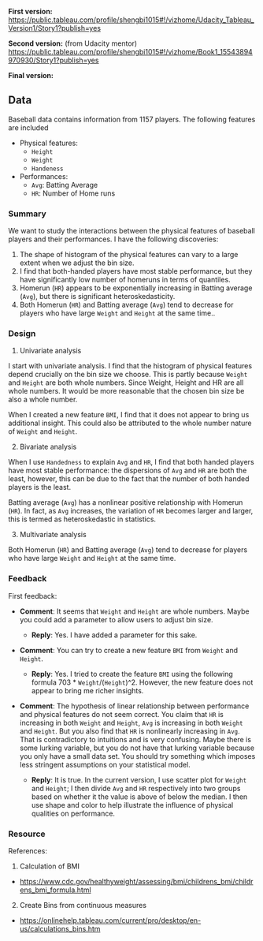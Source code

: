 **First version:**
https://public.tableau.com/profile/shengbi1015#!/vizhome/Udacity_Tableau_Version1/Story1?publish=yes

**Second version:** (from Udacity mentor)
https://public.tableau.com/profile/shengbi1015#!/vizhome/Book1_15543894970930/Story1?publish=yes

**Final version:**



## Data 
Baseball data contains information from 1157 players. The following features are included
- Physical features:
    - `Height`
    - `Weight`
    - `Handeness`
- Performances:
    - `Avg`: Batting Average
    - `HR`: Number of Home runs


### Summary
We want to study the interactions between the physical features of baseball players and their performances. I have the following discoveries:
1. The shape of histogram of the physical features can vary to a large extent when we adjust the bin size.     
2. I find that both-handed players have most stable performance, but they have significantly low number of homeruns in terms of quantiles.
3. Homerun (`HR`) appears to be exponentially increasing in Batting average (`Avg`), but there is significant heteroskedasticity.
4. Both Homerun (`HR`) and Batting average (`Avg`) tend to decrease for players who have large `Weight` and `Height` at the same time..

### Design

1. Univariate analysis

I start with univariate analysis. I find that the histogram of physical features depend crucially on the bin size we choose. This is partly because `Weight` and `Height` are both whole numbers. Since Weight, Height and HR are all whole numbers. It would be more reasonable that the chosen bin size be also a whole number.

When I created a new feature `BMI`, I find that it does not appear to bring us additional insight. This could also be attributed to the whole number nature of `Weight` and `Height`.


2. Bivariate analysis

When I use `Handedness` to explain `Avg` and `HR`, I find that both handed players have most stable performance: the dispersions of `Avg` and `HR` are both the least, however, this can be due to the fact that the number of both handed players is the least.

Batting average (`Avg`) has a nonlinear positive relationship with Homerun (`HR`). In fact, as `Avg` increases, the variation of `HR` becomes larger and larger, this is termed as heteroskedastic in statistics.

3. Multivariate analysis

Both Homerun (`HR`) and Batting average (`Avg`) tend to decrease for players who have large `Weight` and `Height` at the same time.


### Feedback

First feedback:
- **Comment**: It seems that `Weight` and `Height` are whole numbers. Maybe you could add a parameter to allow users to adjust bin size.
    - **Reply**: Yes. I have added a parameter for this sake.

- **Comment**: You can try to create a new feature `BMI` from `Weight` and `Height`.
    - **Reply**: Yes. I tried to create the feature `BMI` using the following formula 703 * `Weight`/(`Height`)^2. However, the new feature does not appear to bring me richer insights.
    
- **Comment**: The hypothesis of linear relationship between performance and physical features do not seem correct. You claim that `HR` is increasing in both `Weight` and `Height`, `Avg` is increasing in both `Weight` and `Height`. But you also find that `HR` is nonlinearly increasing in `Avg`. That is contradictory to intuitions and is very confusing. Maybe there is some lurking variable, but you do not have that lurking variable because you only have a small data set. You should try something which imposes less stringent assumptions on your statistical model.
    - **Reply**: It is true. In the current version, I use scatter plot for `Weight` and `Height`; I then divide `Avg` and `HR` respectively into two groups based on whether it the value is above of below the median. I then use shape and color to help illustrate the influence of physical qualities on performance. 

### Resource

References:
1. Calculation of BMI
  - https://www.cdc.gov/healthyweight/assessing/bmi/childrens_bmi/childrens_bmi_formula.html
2. Create Bins from continuous measures
  - https://onlinehelp.tableau.com/current/pro/desktop/en-us/calculations_bins.htm
